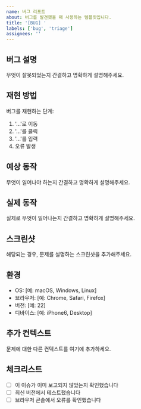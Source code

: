 ```yaml
---
name: 버그 리포트
about: 버그를 발견했을 때 사용하는 템플릿입니다.
title: '[BUG] '
labels: ['bug', 'triage']
assignees: ''
---
```


## **버그 설명**
무엇이 잘못되었는지 간결하고 명확하게 설명해주세요.

## **재현 방법**
버그를 재현하는 단계:
1. '...'로 이동
2. '...'를 클릭
3. '...'를 입력
4. 오류 발생

## **예상 동작**
무엇이 일어나야 하는지 간결하고 명확하게 설명해주세요.

## **실제 동작**
실제로 무엇이 일어나는지 간결하고 명확하게 설명해주세요.

## **스크린샷**
해당되는 경우, 문제를 설명하는 스크린샷을 추가해주세요.

## **환경**
- OS: [예: macOS, Windows, Linux]
- 브라우저: [예: Chrome, Safari, Firefox]
- 버전: [예: 22]
- 디바이스: [예: iPhone6, Desktop]

## **추가 컨텍스트**
문제에 대한 다른 컨텍스트를 여기에 추가하세요.

## **체크리스트**
- [ ] 이 이슈가 이미 보고되지 않았는지 확인했습니다
- [ ] 최신 버전에서 테스트했습니다
- [ ] 브라우저 콘솔에서 오류를 확인했습니다 